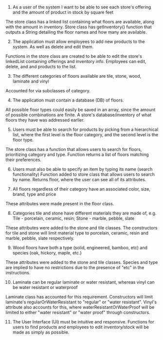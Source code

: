 1. As a user of the system I want to be able to see each store's offering and the amount of
product in stock by square feet

The store class has a linked list containing what floors are available, along with the amount in inventory.
Store class has getInventory() function that outputs a String detailing the floor names and how many are available.

2. The application must allow employees to add new products to the system. As well as
delete and edit them.

Functions in the store class are created to be able to edit the store's linkedList containing offerings and inventory info.
Employees can edit, delete, and and products to the list.

3. The different categories of floors available are tile, stone, wood, laminate and vinyl

Accounted for via subclasses of category.

4. The application must contain a database (DB) of floors.

All possible floor types could easily be saved in an array, since the amount of possible combinations are finite.
A store's database/inventory of what floors they have was addressed earlier.

5. Users must be able to search for products by picking from a hierarchical list, where the
first level is the floor category, and the second level is the floor type.

The store class has a function that allows users to search for floors, prioritizing category and type. Function returns a list of floors matching their preferences.

6. Users must also be able to specify an item by typing its name (search functionality)
Function added to store class that allows users to search by name. Returns floor, where the user can see all of its attributes.


7. All floors regardless of their category have an associated color, size, brand, type and
price

These attributes were made present in the floor class.

8. Categories tile and stone have different materials they are made of, e.g. Tile - porcelain,
ceramic, resin; Stone - marble, pebble, slate

These attributes were added to the stone and tile classes.
The constructors for tile and stone will limit material type to porcelain, ceramic, resin and marble, pebble, slate respectively.

9. Wood floors have both a type (solid, engineered, bamboo, etc) and species (oak,
hickory, maple, etc.)

These attributes were added to the stone and tile classes. Species and type are implied to have no restrictions due to the presence of "etc" in the instructions.

10. Laminate can be regular laminate or water resistant, whereas vinyl can be water
resistant or waterproof

Laminate class has accounted for this requirement. Constructors will limit laminate's regularOrWaterResistant to "regular" or "water resistant".
Vinyl's attribute also accounts for this, where waterResistantOrWaterProof will be limited to either "water resistant" or "water proof" through constructors.

11. The User Interface (UI) must be intuitive and responsive.
Functions for users to find products and employees to edit inventory/stock will be made as simply as possible.